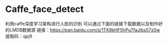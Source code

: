 # Caffe_face_detect
利用caffe深度学习架构进行人脸的识别
可以通过下面的链接下载数据以及制作好的LMDB数据源
链接：https://pan.baidu.com/s/1TK9kHF5hPu7faJibs57z0w 
提取码：qpj9 
